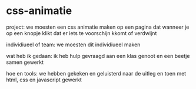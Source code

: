 # css-animatie

project: we moesten een css animatie maken op een pagina dat wanneer je op een knopje klikt dat er iets te voorschijn kkomt of verdwijnt

individiueel of team: we moesten dit individiueel maken

wat heb ik gedaan: ik heb hulp gevraagd aan een klas genoot en een beetje samen gewerkt

hoe en tools: we hebben gekeken en geluisterd naar de uitleg en toen met html, css en javascript gewerkt
